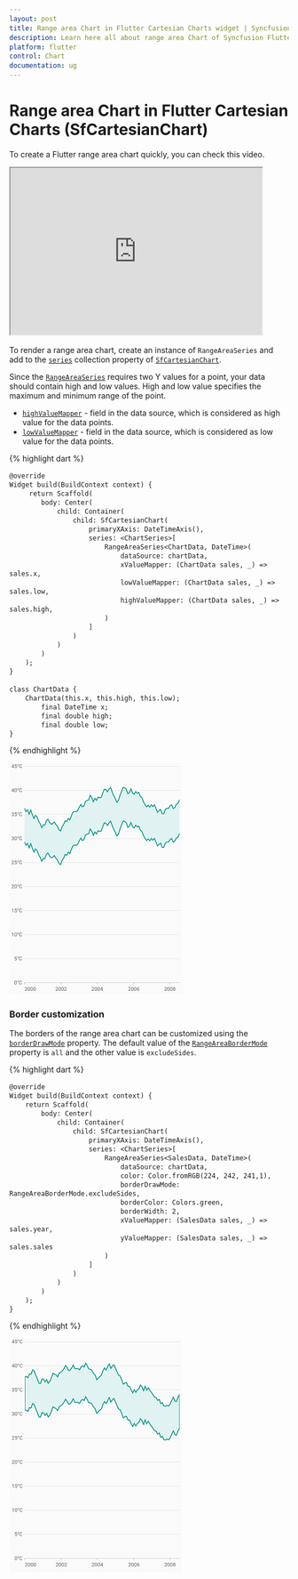 ```yaml
---
layout: post
title: Range area Chart in Flutter Cartesian Charts widget | Syncfusion 
description: Learn here all about range area Chart of Syncfusion Flutter Cartesian Charts (SfCartesianChart) widget and more.
platform: flutter
control: Chart
documentation: ug
---
```


# Range area Chart in Flutter Cartesian Charts (SfCartesianChart)

To create a Flutter range area chart quickly, you can check this video.

<style>#flutterRangeareaChartTutorial{width : 90% !important; height: 300px !important }</style>
<iframe id='flutterRangeareaChartTutorial' src='https://www.youtube.com/watch?v=uSsKhlRzC2Q'></iframe>

To render a range area chart, create an instance of `RangeAreaSeries` and add to the [`series`](https://pub.dev/documentation/syncfusion_flutter_charts/latest/charts/SfCartesianChart/series.html) collection property of [`SfCartesianChart`](https://pub.dev/documentation/syncfusion_flutter_charts/latest/charts/SfCartesianChart-class.html). 

Since the [`RangeAreaSeries`](https://pub.dev/documentation/syncfusion_flutter_charts/latest/charts/RangeAreaSeries-class.html) requires two Y values for a point, your data should contain high and low values. High and low value specifies the maximum and minimum range of the point. 

* [`highValueMapper`](https://pub.dev/documentation/syncfusion_flutter_charts/latest/charts/CartesianSeries/highValueMapper.html) - field in the data source, which is considered as high value for the data points.
* [`lowValueMapper`](https://pub.dev/documentation/syncfusion_flutter_charts/latest/charts/CartesianSeries/lowValueMapper.html) - field in the data source, which is considered as low value for the data points. 

{% highlight dart %} 
    
    @override
    Widget build(BuildContext context) {
         return Scaffold(
            body: Center(
                child: Container(
                    child: SfCartesianChart(
                        primaryXAxis: DateTimeAxis(),
                        series: <ChartSeries>[
                            RangeAreaSeries<ChartData, DateTime>(
                                dataSource: chartData,
                                xValueMapper: (ChartData sales, _) => sales.x,
                                lowValueMapper: (ChartData sales, _) => sales.low,
                                highValueMapper: (ChartData sales, _) => sales.high,
                            )
                        ]
                    )
                )   
            )
        );
    }

    class ChartData {
        ChartData(this.x, this.high, this.low);
            final DateTime x;
            final double high;
            final double low;
    }

{% endhighlight %}

![Range area chart](cartesian-chart-types-images/range_area.png)

###	Border customization

The borders of the range area chart can be customized using the [`borderDrawMode`](https://pub.dev/documentation/syncfusion_flutter_charts/latest/charts/RangeAreaSeries/borderDrawMode.html) property. The default value of the [`RangeAreaBorderMode`](https://pub.dev/documentation/syncfusion_flutter_charts/latest/charts/RangeAreaBorderMode-class.html) property is `all` and the other value is `excludeSides`.

{% highlight dart %} 

    @override
    Widget build(BuildContext context) {
        return Scaffold(
            body: Center(
                child: Container(
                    child: SfCartesianChart(
                        primaryXAxis: DateTimeAxis(),
                        series: <ChartSeries>[
                            RangeAreaSeries<SalesData, DateTime>(
                                dataSource: chartData,
                                color: Color.fromRGB(224, 242, 241,1),
                                borderDrawMode: RangeAreaBorderMode.excludeSides,
                                borderColor: Colors.green,
                                borderWidth: 2,
                                xValueMapper: (SalesData sales, _) => sales.year,
                                yValueMapper: (SalesData sales, _) => sales.sales
                            )
                        ]
                    )
                )
            )
        );
    }

{% endhighlight %}

![Range area border](cartesian-chart-types-images/range_area_border.png)